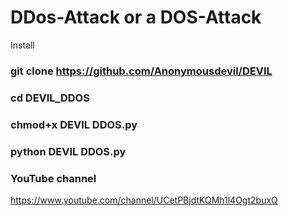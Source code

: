 # DDos-Attack or a DOS-Attack

 Install

### git clone https://github.com/Anonymousdevil/DEVIL

### cd DEVIL_DDOS

### chmod+x DEVIL DDOS.py

### python DEVIL DDOS.py


### YouTube channel
https://www.youtube.com/channel/UCetPBjdtKQMh1l4Ogt2buxQ




